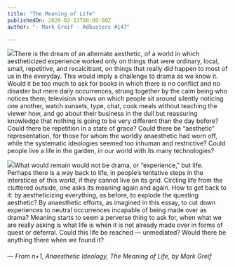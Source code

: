 ```yaml
---
title: "The Meaning of Life"
publishedOn: 2020-02-13T00:00:00Z
author: "- Mark Greif - Adbusters #147"

---
```


![](/images/articles/5f077d71543bf7c5fcb6d0b3_coffee_on_the_table_500_1.jpg)There is the dream of an alternate aesthetic, of a world in which aestheticized experience worked only on things that were ordinary, local, small, repetitive, and recalcitrant, on things that really did happen to most of us in the everyday. This would imply a challenge to drama as we know it. Would it be too much to ask for books in which there is no conflict and no disaster but mere daily occurrences, strung together by the calm being who notices them; television shows on which people sit around silently noticing one another, watch sunsets, type, chat, cook meals without teaching the viewer how, and go about their business in the dull but reassuring knowledge that nothing is going to be very different than the day before? Could there be repetition in a state of grace? Could there be “aesthetic” representation, for those for whom the worldly anaesthetic had worn off, while the systematic ideologies seemed too inhuman and restrictive? Could people live a life in the garden, in our world with its many technologies?

![](/images/articles/5e44868d35b39c6df375bd41_man_watching_city_500_1.jpg)What would remain would not be drama, or “experience,” but life. Perhaps there is a way back to life, in people’s tentative steps in the interstices of this world, if they cannot live on its grid. Circling life from the cluttered outside, one asks its meaning again and again. How to get back to it: by aestheticizing everything, as before, to explode the questing aesthetic? By anaesthetic efforts, as imagined in this essay, to cut down experiences to neutral occurrences incapable of being made over as drama? Meaning starts to seem a perverse thing to ask for, when what we are really asking is what life is when it is not already made over in forms of quest or deferral. Could this life be reached — unmediated? Would there be anything there when we found it?

###### — From n+1, Anaesthetic Ideology, The Meaning of Life, by Mark Greif